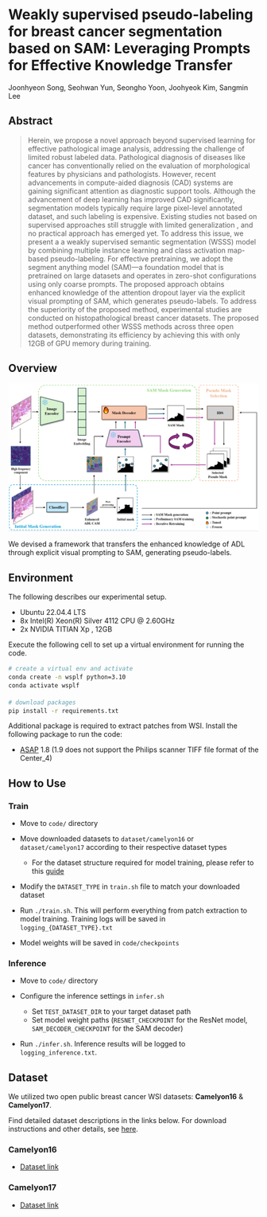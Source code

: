 # Weakly supervised pseudo-labeling for breast cancer segmentation based on SAM: Leveraging Prompts for Effective Knowledge Transfer

Joonhyeon Song, Seohwan Yun, Seongho Yoon, Joohyeok Kim, Sangmin Lee

## Abstract 

> Herein, we propose a novel approach beyond supervised learning for effective pathological image analysis, addressing the challenge of limited robust labeled data. Pathological diagnosis of diseases like cancer has conventionally relied on the evaluation of morphological features by physicians and pathologists. However, recent advancements in compute-aided diagnosis (CAD) systems are gaining significant attention as diagnostic support tools. Although the advancement of deep learning has improved CAD significantly, segmentation models typically require large pixel-level annotated dataset, and such labeling is expensive. Existing studies not based on supervised approaches still struggle with limited generalization , and no practical approach has emerged yet.  To address this issue, we present a a weakly supervised semantic segmentation (WSSS) model by combining multiple instance learning and class activation map-based pseudo-labeling. For effective pretraining, we adopt the segment anything model (SAM)—a foundation model that is pretrained on large datasets and operates in zero-shot configurations using only coarse prompts. The proposed approach obtains enhanced knowledge of the attention dropout layer via the explicit visual prompting of SAM, which generates pseudo-labels.  To address the superiority of the proposed method, experimental studies are conducted on histopathological breast cancer datasets. The proposed method outperformed other WSSS methods across three open datasets, demonstrating its efficiency by achieving this with only 12GB of GPU memory during training.

## Overview
 
![](./asset/figure1.png)

We devised a framework that transfers the enhanced knowledge of ADL through explicit visual prompting to SAM, generating pseudo-labels.

## Environment

The following describes our experimental setup.

- Ubuntu 22.04.4 LTS
- 8x Intel(R) Xeon(R) Silver 4112 CPU @ 2.60GHz
- 2x NVIDIA TITIAN Xp , 12GB

Execute the following cell to set up a virtual environment for running the code.

```bash 
# create a virtual env and activate
conda create -n wsplf python=3.10
conda activate wsplf 

# download packages
pip install -r requirements.txt 
```

Additional package is required to extract patches from WSI. Install the following package to run the code:

- [ASAP](https://github.com/computationalpathologygroup/ASAP) 1.8 (1.9 does not support the Philips scanner TIFF file format of the Center_4)

## How to Use 

### Train

- Move to ```code/``` directory

- Move downloaded datasets to ```dataset/camelyon16``` or ```dataset/camelyon17``` according to their respective dataset types
  - For the dataset structure required for model training, please refer to this [guide](code/dataset/README.md)

- Modify the ```DATASET_TYPE``` in ```train.sh``` file to match your downloaded dataset

- Run ```./train.sh```. This will perform everything from patch extraction to model training. Training logs will be saved in ```logging_{DATASET_TYPE}.txt```

- Model weights will be saved in ```code/checkpoints```

### Inference 

- Move to ```code/``` directory

- Configure the inference settings in ```infer.sh```
  - Set ```TEST_DATASET_DIR``` to your target dataset path
  - Set model weight paths (```RESNET_CHECKPOINT``` for the ResNet model,
```SAM_DECODER_CHECKPOINT``` for the SAM decoder)

- Run ```./infer.sh```. Inference results will be logged to ```logging_inference.txt```.


## Dataset

We utilized two open public breast cancer WSI datasets: **Camelyon16** & **Camelyon17**. 

Find detailed dataset descriptions in the links below. For download instructions and other details, see [here](code/dataset/README.md).

### Camelyon16

- [Dataset link](https://camelyon16.grand-challenge.org/)

### Camelyon17

- [Dataset link](https://camelyon17.grand-challenge.org/)

